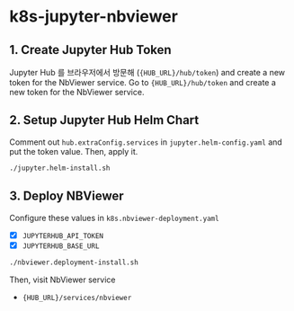 # k8s-jupyter-nbviewer

## 1. Create Jupyter Hub Token

Jupyter Hub 를 브라우저에서 방문해 (`{HUB_URL}/hub/token`) and create a new token for the NbViewer service.
Go to `{HUB_URL}/hub/token` and create a new token for the NbViewer service.

## 2. Setup Jupyter Hub Helm Chart

Comment out `hub.extraConfig.services` in `jupyter.helm-config.yaml` and put the token value.
Then, apply it. 

```bash
./jupyter.helm-install.sh
```

## 3. Deploy NBViewer

Configure these values in `k8s.nbviewer-deployment.yaml`

- [x] `JUPYTERHUB_API_TOKEN`
- [x] `JUPYTERHUB_BASE_URL`

```bash
./nbviewer.deployment-install.sh
```

Then, visit NbViewer service
- `{HUB_URL}/services/nbviewer`